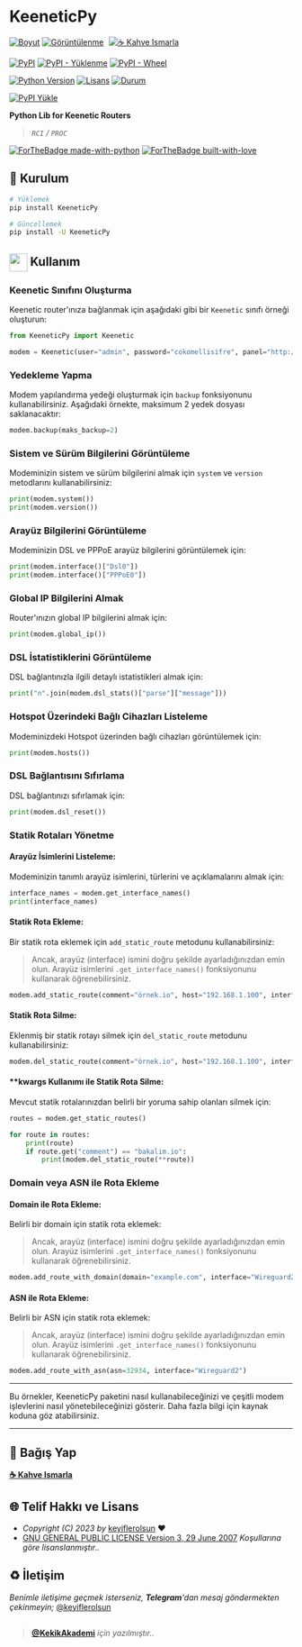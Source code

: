 # KeeneticPy

[![Boyut](https://img.shields.io/github/repo-size/keyiflerolsun/KeeneticPy?logo=git&logoColor=white&label=Boyut)](#)
[![Görüntülenme](https://hits.seeyoufarm.com/api/count/incr/badge.svg?url=https://github.com/keyiflerolsun/KeeneticPy&title=Görüntülenme)](#)
<a href="https://KekikAkademi.org/Kahve" target="_blank"><img src="https://img.shields.io/badge/☕️-Kahve Ismarla-ffdd00" title="☕️ Kahve Ismarla" style="padding-left:5px;"></a>

[![PyPI](https://img.shields.io/pypi/v/KeeneticPy?logo=pypi&logoColor=white&label=PyPI)](https://pypi.org/project/KeeneticPy)
[![PyPI - Yüklenme](https://img.shields.io/pypi/dm/KeeneticPy?logo=pypi&logoColor=white&label=Yüklenme)](https://pypi.org/project/KeeneticPy)
[![PyPI - Wheel](https://img.shields.io/pypi/wheel/KeeneticPy?logo=pypi&logoColor=white&label=Wheel)](https://pypi.org/project/KeeneticPy)

[![Python Version](https://img.shields.io/pypi/pyversions/KeeneticPy?logo=python&logoColor=white&label=Python)](#)
[![Lisans](https://img.shields.io/pypi/l/KeeneticPy?logo=gnu&logoColor=white&label=Lisans)](#)
[![Durum](https://img.shields.io/pypi/status/KeeneticPy?logo=windowsterminal&logoColor=white&label=Durum)](#)

[![PyPI Yükle](https://github.com/keyiflerolsun/KeeneticPy/actions/workflows/pypiYukle.yml/badge.svg)](https://github.com/keyiflerolsun/KeeneticPy/actions/workflows/pypiYukle.yml)

**Python Lib for Keenetic Routers**

> _`RCI` / `PROC`_

[![ForTheBadge made-with-python](https://ForTheBadge.com/images/badges/made-with-python.svg)](https://www.python.org/)
[![ForTheBadge built-with-love](https://ForTheBadge.com/images/badges/built-with-love.svg)](https://GitHub.com/keyiflerolsun/)

## 🚀 Kurulum

```bash
# Yüklemek
pip install KeeneticPy

# Güncellemek
pip install -U KeeneticPy
```

## <img src="https://www.akashtrehan.com/assets/images/emoji/terminal.png" height="32" align="center"> Kullanım

### Keenetic Sınıfını Oluşturma

Keenetic router'ınıza bağlanmak için aşağıdaki gibi bir `Keenetic` sınıfı örneği oluşturun:

```python
from KeeneticPy import Keenetic

modem = Keenetic(user="admin", password="cokomellisifre", panel="http://192.168.1.1")
```

### Yedekleme Yapma

Modem yapılandırma yedeği oluşturmak için `backup` fonksiyonunu kullanabilirsiniz. Aşağıdaki örnekte, maksimum 2 yedek dosyası saklanacaktır:

```python
modem.backup(maks_backup=2)
```

### Sistem ve Sürüm Bilgilerini Görüntüleme

Modeminizin sistem ve sürüm bilgilerini almak için `system` ve `version` metodlarını kullanabilirsiniz:

```python
print(modem.system())
print(modem.version())
```

### Arayüz Bilgilerini Görüntüleme

Modeminizin DSL ve PPPoE arayüz bilgilerini görüntülemek için:

```python
print(modem.interface()["Dsl0"])
print(modem.interface()["PPPoE0"])
```

### Global IP Bilgilerini Almak

Router'ınızın global IP bilgilerini almak için:

```python
print(modem.global_ip())
```

### DSL İstatistiklerini Görüntüleme

DSL bağlantınızla ilgili detaylı istatistikleri almak için:

```python
print("n".join(modem.dsl_stats()["parse"]["message"]))
```

### Hotspot Üzerindeki Bağlı Cihazları Listeleme

Modeminizdeki Hotspot üzerinden bağlı cihazları görüntülemek için:

```python
print(modem.hosts())
```

### DSL Bağlantısını Sıfırlama

DSL bağlantınızı sıfırlamak için:

```python
print(modem.dsl_reset())
```

### Statik Rotaları Yönetme

#### Arayüz İsimlerini Listeleme:

Modeminizin tanımlı arayüz isimlerini, türlerini ve açıklamalarını almak için:

```python
interface_names = modem.get_interface_names()
print(interface_names)
```

#### Statik Rota Ekleme:

Bir statik rota eklemek için `add_static_route` metodunu kullanabilirsiniz:
> Ancak, arayüz (interface) ismini doğru şekilde ayarladığınızdan emin olun. Arayüz isimlerini `.get_interface_names()` fonksiyonunu kullanarak öğrenebilirsiniz.

```python
modem.add_static_route(comment="örnek.io", host="192.168.1.100", interface="Wireguard2")
```

#### Statik Rota Silme:

Eklenmiş bir statik rotayı silmek için `del_static_route` metodunu kullanabilirsiniz:

```python
modem.del_static_route(comment="örnek.io", host="192.168.1.100", interface="Wireguard2")
```

#### **kwargs Kullanımı ile Statik Rota Silme:

Mevcut statik rotalarınızdan belirli bir yoruma sahip olanları silmek için:

```python
routes = modem.get_static_routes()

for route in routes:
    print(route)
    if route.get("comment") == "bakalim.io":
        print(modem.del_static_route(**route))
```

### Domain veya ASN ile Rota Ekleme

#### Domain ile Rota Ekleme:

Belirli bir domain için statik rota eklemek:
> Ancak, arayüz (interface) ismini doğru şekilde ayarladığınızdan emin olun. Arayüz isimlerini `.get_interface_names()` fonksiyonunu kullanarak öğrenebilirsiniz.

```python
modem.add_route_with_domain(domain="example.com", interface="Wireguard2")
```

#### ASN ile Rota Ekleme:

Belirli bir ASN için statik rota eklemek:
> Ancak, arayüz (interface) ismini doğru şekilde ayarladığınızdan emin olun. Arayüz isimlerini `.get_interface_names()` fonksiyonunu kullanarak öğrenebilirsiniz.

```python
modem.add_route_with_asn(asn=32934, interface="Wireguard2")
```

***

Bu örnekler, KeeneticPy paketini nasıl kullanabileceğinizi ve çeşitli modem işlevlerini nasıl yönetebileceğinizi gösterir. Daha fazla bilgi için kaynak koduna göz atabilirsiniz.

***

## 💸 Bağış Yap

**[☕️ Kahve Ismarla](https://KekikAkademi.org/Kahve)**

## 🌐 Telif Hakkı ve Lisans

* *Copyright (C) 2023 by* [keyiflerolsun](https://github.com/keyiflerolsun) ❤️️
* [GNU GENERAL PUBLIC LICENSE Version 3, 29 June 2007](https://github.com/keyiflerolsun/KeeneticPy/blob/master/LICENSE) *Koşullarına göre lisanslanmıştır..*

## ♻️ İletişim

*Benimle iletişime geçmek isterseniz, **Telegram**'dan mesaj göndermekten çekinmeyin;* [@keyiflerolsun](https://t.me/KekikKahve)

##

> **[@KekikAkademi](https://t.me/KekikAkademi)** *için yazılmıştır..*